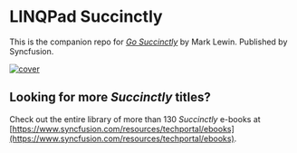 # LINQPad Succinctly

This is the companion repo for [*Go Succinctly*](https://www.syncfusion.com/resources/techportal/details/ebooks/LINQPad_Succinctly) by Mark Lewin. Published by Syncfusion.

[![cover](https://github.com/SyncfusionSuccinctlyE-Books/LINQPad-Succinctly/blob/master/cover.png)](https://www.syncfusion.com/resources/techportal/details/ebooks/LINQPad_Succinctly)

## Looking for more _Succinctly_ titles?

Check out the entire library of more than 130 _Succinctly_ e-books at [https://www.syncfusion.com/resources/techportal/ebooks](https://www.syncfusion.com/resources/techportal/ebooks).

